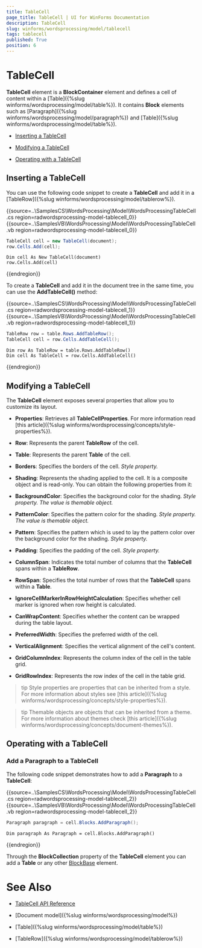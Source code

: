 ```yaml
---
title: TableCell
page_title: TableCell | UI for WinForms Documentation
description: TableCell
slug: winforms/wordsprocessing/model/tablecell
tags: tablecell
published: True
position: 6
---
```


# TableCell

__TableCell__ element is a __BlockContainer__ element and defines a cell of content within a [Table]({%slug winforms/wordsprocessing/model/table%}). It contains __Block__ elements such as [Paragraph]({%slug winforms/wordsprocessing/model/paragraph%}) and [Table]({%slug winforms/wordsprocessing/model/table%}).

* [Inserting a TableCell](#inserting-a-tablecell)

* [Modifying a TableCell](#modifying-a-tablecell)

* [Operating with a TableCell](#operating-with-a-tablecell)

## Inserting a TableCell

You can use the following code snippet to create a __TableCell__ and add it in a [TableRow]({%slug winforms/wordsprocessing/model/tablerow%}).

{{source=..\SamplesCS\WordsProcessing\Model\WordsProcessingTableCell.cs region=radwordsprocessing-model-tablecell_0}} 
{{source=..\SamplesVB\WordsProcessing\Model\WordsProcessingTableCell.vb region=radwordsprocessing-model-tablecell_0}} 

````C#
TableCell cell = new TableCell(document);
row.Cells.Add(cell);

````
````VB.NET
Dim cell As New TableCell(document)
row.Cells.Add(cell)

````

{{endregion}} 

To create a __TableCell__ and add it in the document tree in the same time, you can use the  __AddTableCell()__ method:

{{source=..\SamplesCS\WordsProcessing\Model\WordsProcessingTableCell.cs region=radwordsprocessing-model-tablecell_1}} 
{{source=..\SamplesVB\WordsProcessing\Model\WordsProcessingTableCell.vb region=radwordsprocessing-model-tablecell_1}} 

````C#
TableRow row = table.Rows.AddTableRow();
TableCell cell = row.Cells.AddTableCell();

````
````VB.NET
Dim row As TableRow = table.Rows.AddTableRow()
Dim cell As TableCell = row.Cells.AddTableCell()

````

{{endregion}}

## Modifying a TableCell

The __TableCell__ element exposes several properties that allow you to customize its layout.
        

* __Properties__: Retrieves all __TableCellProperties__. For more information read [this article]({%slug winforms/wordsprocessing/concepts/style-properties%}).

* __Row__: Represents the parent __TableRow__ of the cell.

* __Table__: Represents the parent __Table__ of the cell.

* __Borders__: Specifies the borders of the cell. *Style property.*

* __Shading__: Represents the shading applied to the cell. It is a composite object and is read-only. You can obtain the following properties from it:
            

* __BackgroundColor__: Specifies the background color for the shading. *Style property. The value is themable object.*

* __PatternColor__: Specifies the pattern color for the shading. *Style property. The value is themable object.*

* __Pattern__: Specifies the pattern which is used to lay the pattern color over the background color for the shading. *Style property.*

* __Padding__: Specifies the padding of the cell. *Style property.*

* __ColumnSpan__: Indicates the total number of columns that the __TableCell__ spans within a __TableRow__.
            

* __RowSpan__: Specifies the total number of rows that the __TableCell__ spans within a __Table__.
            

* __IgnoreCellMarkerInRowHeightCalculation__: Specifies whether cell marker is ignored when row height is calculated.
            

* __CanWrapContent__: Specifies whether the content can be wrapped during the table layout.
            

* __PreferredWidth__: Specifies the preferred width of the cell.
            

* __VerticalAlignment__: Specifies the vertical alignment of the cell's content.
            

* __GridColumnIndex__: Represents the column index of the cell in the table grid.
            

* __GridRowIndex__: Represents the row index of the cell in the table grid.
            

>tip Style properties are properties that can be inherited from a style. For more information about styles see [this article]({%slug winforms/wordsprocessing/concepts/style-properties%}).
>


>tip Themable objects are objects that can be inherited from a theme. For more information about themes check [this article]({%slug winforms/wordsprocessing/concepts/document-themes%}).
>


## Operating with a TableCell

### Add a Paragraph to a TableCell

The following code snippet demonstrates how to add a __Paragraph__ to a __TableCell__:

{{source=..\SamplesCS\WordsProcessing\Model\WordsProcessingTableCell.cs region=radwordsprocessing-model-tablecell_2}} 
{{source=..\SamplesVB\WordsProcessing\Model\WordsProcessingTableCell.vb region=radwordsprocessing-model-tablecell_2}} 

````C#
Paragraph paragraph = cell.Blocks.AddParagraph();

````
````VB.NET
Dim paragraph As Paragraph = cell.Blocks.AddParagraph()

````

{{endregion}} 

Through the __BlockCollection__ property of the __TableCell__ element you can add a __Table__ or any other [BlockBase](http://www.telerik.com/help/winforms/t_telerik_windows_documents_flow_model_blockbase.html) element.
            
# See Also

 * [TableCell API Reference](http://www.telerik.com/help/winforms/allmembers_t_telerik_windows_documents_flow_model_tablecell.html)

 * [Document model]({%slug winforms/wordsprocessing/model%})

 * [Table]({%slug winforms/wordsprocessing/model/table%})

 * [TableRow]({%slug winforms/wordsprocessing/model/tablerow%})
